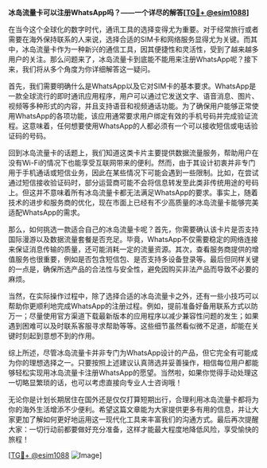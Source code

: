 **冰岛流量卡可以注册WhatsApp吗？——一个详尽的解答[[TG💪+ @esim1088](https://t.me/s/esim1088)]**

在当今这个全球化的数字时代，通讯工具的选择变得尤为重要。对于经常旅行或者需要在海外保持联系的人来说，选择合适的SIM卡和网络服务显得尤为关键。而其中，冰岛流量卡作为一种新兴的通信工具，因其便捷性和灵活性，受到了越来越多用户的关注。那么问题来了，冰岛流量卡到底能不能用来注册WhatsApp呢？接下来，我们将从多个角度为你详细解答这一疑问。

首先，我们需要明确什么是WhatsApp以及它对SIM卡的基本要求。WhatsApp是一款全球流行的即时通讯应用程序，用户可以通过它发送文字、语音消息、图片、视频等多种形式的内容，并且支持语音和视频通话功能。为了确保用户能够正常使用WhatsApp的各项功能，该应用通常要求用户绑定有效的手机号码并完成验证流程。这意味着，任何想要使用WhatsApp的人都必须有一个可以接收短信或电话验证码的号码。

回到冰岛流量卡的话题上，我们知道这类卡片主要提供数据流量服务，帮助用户在没有Wi-Fi的情况下也能享受互联网带来的便利。然而，由于其设计初衷并非专门用于手机通话或短信业务，因此在某些情况下可能会遇到一些限制。比如，在尝试通过短信接收验证码时，部分运营商可能不会将信息转发至此类非传统用途的号码上。但这并不意味着所有冰岛流量卡都无法满足WhatsApp的要求。事实上，随着技术的进步和服务商的优化，现在市面上已经有不少高质量的冰岛流量卡能够完美适配WhatsApp的需求。

那么，如何挑选一款适合自己的冰岛流量卡呢？首先，你需要确认该卡片是否支持国际漫游以及数据流量套餐是否充足。毕竟，WhatsApp不仅需要稳定的网络连接来保证消息传输的质量，还可能消耗一定的流量资源。其次，查看服务商提供的增值服务也很重要，例如是否包含短信包、是否支持多设备登录等。最后但同样关键的一点是，确保所选产品的合法性与安全性，避免因购买非法产品而导致不必要的麻烦。

当然，在实际操作过程中，除了选择合适的冰岛流量卡之外，还有一些小技巧可以帮助你更顺利地完成WhatsApp的注册过程。例如，提前准备好备用联系方式以防万一；尽量使用官方渠道下载最新版本的应用程序以减少兼容性问题的发生；如果遇到困难可以及时联系客服寻求帮助等等。这些细节虽然看似微不足道，却能在关键时刻起到意想不到的作用。

综上所述，尽管冰岛流量卡并非专门为WhatsApp设计的产品，但它完全有可能成为你的理想选择之一。只要按照上述建议认真筛选并妥善操作，相信每位用户都能够轻松实现用冰岛流量卡注册WhatsApp的愿望。当然啦，如果你觉得手动处理这一切略显繁琐的话，也可以考虑直接向专业人士咨询哦！

无论你是计划长期居住在国外还是仅仅打算短期出行，合理利用冰岛流量卡都将为你的海外生活增添不少便利。希望这篇文章能为大家提供更多有用的信息，并让大家更加了解如何更好地运用这一现代化工具来丰富我们的沟通方式。最后再次提醒大家：一切行动前都要做好充分准备，这样才能最大程度地降低风险，享受愉快的旅程！

[[TG💪+ @esim1088](https://t.me/s/esim1088) ![Image](https://i.postimg.cc/4NQfJmqS/Snipaste-2025-05-13-00-14-12.png)]
